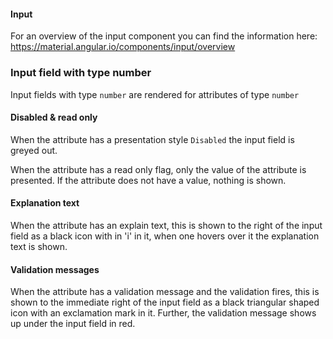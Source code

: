 #### Input 

For an overview of the input component you can find the information here: https://material.angular.io/components/input/overview

### Input field with type number

Input fields with type `number` are rendered for attributes of type `number`

#### Disabled & read only

When the attribute has a presentation style `Disabled` the input field is greyed out.

When the attribute has a read only flag, only the value of the attribute is presented. If the attribute does not have a value, nothing is shown.

#### Explanation text

When the attribute has an explain text, this is shown to the right of the input field as a black icon with in 'i' in it, when one hovers over it the explanation text is shown.

#### Validation messages

When the attribute has a validation message and the validation fires, this is shown to the immediate right of the input field as a black triangular shaped icon with an exclamation mark in it. Further, the validation message shows up under the input field in red.
